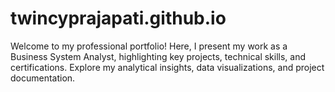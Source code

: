 # twincyprajapati.github.io
Welcome to my professional portfolio! Here, I present my work as a Business System Analyst, highlighting key projects, technical skills, and certifications. Explore my analytical insights, data visualizations, and project documentation.
